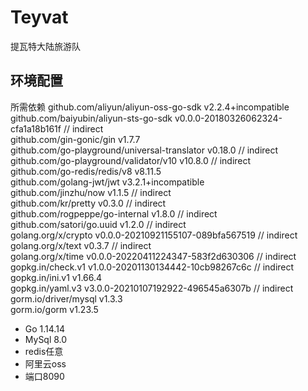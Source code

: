 # Teyvat
提瓦特大陆旅游队

## 环境配置

所需依赖 
github.com/aliyun/aliyun-oss-go-sdk v2.2.4+incompatible   
github.com/baiyubin/aliyun-sts-go-sdk v0.0.0-20180326062324-cfa1a18b161f  // indirect    
github.com/gin-gonic/gin v1.7.7    
github.com/go-playground/universal-translator v0.18.0 // indirect    
github.com/go-playground/validator/v10 v10.8.0 // indirect    
github.com/go-redis/redis/v8 v8.11.5   
github.com/golang-jwt/jwt v3.2.1+incompatible   
github.com/jinzhu/now v1.1.5 // indirect    
github.com/kr/pretty v0.3.0 // indirect   
github.com/rogpeppe/go-internal v1.8.0 // indirect    
github.com/satori/go.uuid v1.2.0 // indirect   
golang.org/x/crypto v0.0.0-20210921155107-089bfa567519 // indirect   
golang.org/x/text v0.3.7 // indirect   
golang.org/x/time v0.0.0-20220411224347-583f2d630306 // indirect  
gopkg.in/check.v1 v1.0.0-20201130134442-10cb98267c6c // indirect   
gopkg.in/ini.v1 v1.66.4   
gopkg.in/yaml.v3 v3.0.0-20210107192922-496545a6307b // indirect  
gorm.io/driver/mysql v1.3.3   
gorm.io/gorm v1.23.5   
   
  
  
* Go 1.14.14
* MySql 8.0 
* redis任意
* 阿里云oss
* 端口8090
